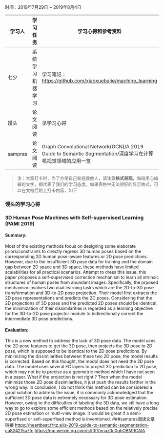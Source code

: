 时间：2019年7月29日 ~ 2019年8月4日

学习人|学习任务|学习心得和参考资料
------ | ------ | ------ 
七少 | 系统学习机器学习 | 学习笔记：https://github.com/xiaoxuebajie/machine_learning
馒头 | 论文阅读 | 见学习心得
sampras| 论文阅读 | Graph Convolutional Network(GCN)/A 2019 Guide to Semantic Segmentation/深度学习在计算机视觉领域的应用一览
> 注：大家打卡时，为了方便自己和拯救他人，请注意**格式美观**，每段用心编辑的文字，都代表了我们的学习态度。如果表格中无法很好的显示格式，可以在文档后附上打卡内容，如下

### 馒头的学习心得

### 3D Human Pose Machines with Self-supervised Learning (PAMI 2019)
#### Summary:
Most of the existing methods focus on designing some elaborate priors/constraints to directly regress 3D human poses based on the corresponding 2D human pose-aware features or 2D pose predictions. However, due to the insufficient 3D pose data for training and the domain gap between 2D space and 3D space, these methods have limited scalabilities for all practical scenarios. Attempt to dress this issue, this paper proposes a self-supervised correction mechanism to learn all intrinsic structures of human poses from abundant images. Specifically, the prposed mechanism involves two dual learning tasks which are the 2D-to-3D pose transformation and 3D-to-2D pose projection. Their model first extracts the 2D pose representations and predicts the 2D poses. Considering that the 2D projections of 3D poses and the predicted 2D poses should be identical, the minimization of their dissimilarities is regarded as a learning objective for the 3D-to-2D pose projector module to bidirectionally correct the intermediate 3D pose predictions.
#### Evaluation:
This is a new method to address the lack of 3D pose data. The model uses the 2D pose features to get the 3D pose, then projects the 3D pose to 2D pose, which is supposed to be identical to the 2D pose predictions. By minimizing the dissimilarities between these two 2D pose, the model results is corrected. Based on this thought, the modol does not need the 3D pose data. The model uses several FC layers to project 3D prediction to 2D pose, which may not be to precise as a geometric method which I have not seen in a paper. What if the projection is not right ? Then when the model minimize those 2D pose dissimilarities, it just push the results farther in the wrong way. In conclusion, I do not think this method can be considered a good solution to address the issue, it is commonly acknowledged that the sufficient 3D pose data is extremely necessary for 3D pose estimation. However, owing to the difficulties of labeling the 3D data, we stll have a long way to go to explore some efficient methods based on the relatively precise 2D pose estimation or mutil-view image. It would be great if a semi-superfised or sefi-superfised method is inventioned.
###sampras阅读文章链接
https://heartbeat.fritz.ai/a-2019-guide-to-semantic-segmentation-ca8242f5a7fc
https://mp.weixin.qq.com/s/IftfVnnaz0c0qhOBMRCAlA
